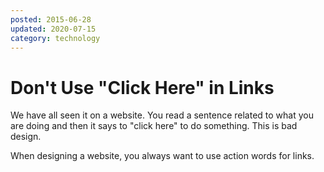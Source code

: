 ```yaml
---
posted: 2015-06-28
updated: 2020-07-15
category: technology
---
```


# Don't Use "Click Here" in Links

We have all seen it on a website. You read a sentence related to what you are doing and then it says to "click here" to do something.  This is bad design.  

When designing a website, you always want to use action words for links. 
